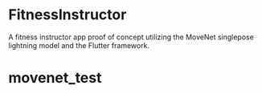 # FitnessInstructor

A fitness instructor app proof of concept utilizing the MoveNet singlepose lightning model and the Flutter framework.

# movenet_test
